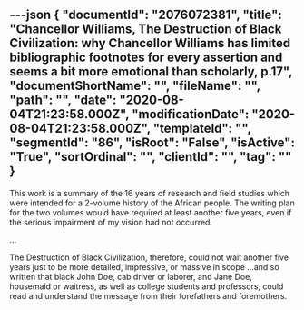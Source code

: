 ---json
{
  "documentId": "2076072381",
  "title": "Chancellor Williams, The Destruction of Black Civilization: why Chancellor Williams has limited bibliographic footnotes for every assertion and seems a bit more emotional than scholarly, p.17",
  "documentShortName": "",
  "fileName": "",
  "path": "",
  "date": "2020-08-04T21:23:58.000Z",
  "modificationDate": "2020-08-04T21:23:58.000Z",
  "templateId": "",
  "segmentId": "86",
  "isRoot": "False",
  "isActive": "True",
  "sortOrdinal": "",
  "clientId": "",
  "tag": ""
}
---

This work is a summary of the 16 years of research and field studies which were intended for a 2-volume history of the African people. The writing plan for the two volumes would have required at least another five years, even if the serious impairment of my vision had not occurred.

…

The Destruction of Black Civilization, therefore, could not wait another five years just to be more detailed, impressive, or massive in scope …and so written that black John Doe, cab driver or laborer, and Jane Doe, housemaid or waitress, as well as college students and professors, could read and understand the message from their forefathers and foremothers.
